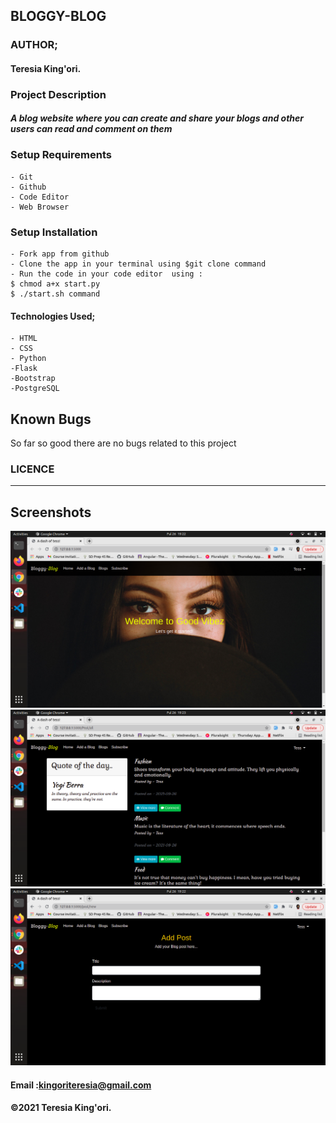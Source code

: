 ## BLOGGY-BLOG
### AUTHOR;
 #### Teresia King'ori.

### Project Description
#### ***A blog website where you can create and share your blogs and other users can read and comment on them***


### Setup Requirements
    - Git
    - Github
    - Code Editor
    - Web Browser

### Setup Installation 
    - Fork app from github
    - Clone the app in your terminal using $git clone command
    - Run the code in your code editor  using :
    $ chmod a+x start.py
    $ ./start.sh command


#### Technologies Used;
    - HTML
    - CSS
    - Python
    -Flask
    -Bootstrap
    -PostgreSQL

## Known Bugs

So far so good there are no bugs related to this project     

### LICENCE
____

## Screenshots

![s1](app/static/photos/s1.png)
![s2](app/static/photos/s2.png)
![s3](app/static/photos/s3.png)




#### Email :kingoriteresia@gmail.com
#### &copy;2021 Teresia King'ori.